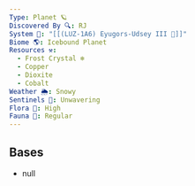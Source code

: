 ```yaml
---
Type: Planet 🪐
Discovered By 🔍: RJ
System 🔆: "[[(LUZ-1A6) Eyugors-Udsey III 🔆]]"
Biome 🌎: Icebound Planet
Resources ⚒️:
  - Frost Crystal ❄️
  - Copper
  - Dioxite
  - Cobalt
Weather 🌦️: Snowy
Sentinels 🚨: Unwavering
Flora 🌿: High
Fauna 🐾: Regular
---
```

## Bases
- null